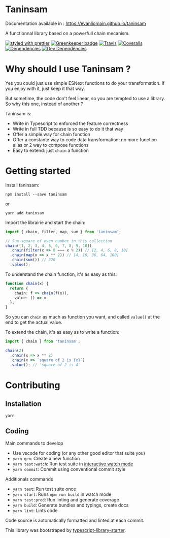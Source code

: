 # Taninsam

Documentation available in : https://evanliomain.github.io/taninsam

A functionnal library based on a powerfull chain mecanism.

[![styled with prettier](https://img.shields.io/badge/styled_with-prettier-ff69b4.svg)](https://github.com/prettier/prettier)
[![Greenkeeper badge](https://badges.greenkeeper.io/evanliomain/taninsam.svg)](https://greenkeeper.io/)
[![Travis](https://img.shields.io/travis/evanliomain/taninsam.svg)](https://travis-ci.org/evanliomain/taninsam)
[![Coveralls](https://img.shields.io/coveralls/evanliomain/taninsam.svg)](https://coveralls.io/github/evanliomain/taninsam)
[![Dependencies](https://david-dm.org/evanliomain/taninsam/status.svg)](https://david-dm.org/evanliomain/taninsam)
[![Dev Dependencies](https://david-dm.org/evanliomain/taninsam/dev-status.svg)](https://david-dm.org/evanliomain/taninsam?type=dev)

# Why should I use Taninsam ?

Yes you could just use simple ESNext functions to do your transformation. If you enjoy with it, just keep it that way.

But sometime, the code don't feel linear, so you are tempted to use a library. So why this one, instead of another ?

Taninsam is:

- Write in Typescript to enforced the feature correctness
- Write in full TDD because is so easy to do it that way
- Offer a simple way for chain function
- Offer a constante way to code data transformation: no more function alias or 2 way to compose functions
- Easy to extend: just `chain` a function

# Getting started

Install taninsam:

`npm install --save taninsam`

or

`yarn add taninsam`

Import the librairie and start the chain:

```typescript
import { chain, filter, map, sum } from 'taninsam';

// Sum square of even number in this collection
chain([1, 2, 3, 4, 5, 6, 7, 8, 9, 10])
  .chain(filter(x => 0 === x % 2)) // [2, 4, 6, 8, 10]
  .chain(map(x => x ** 2)) // [4, 16, 36, 64, 100]
  .chain(sum()) // 220
  .value();
```

To understand the chain function, it's as easy as this:

```typescript
function chain(x) {
  return {
    chain: f => chain(f(x)),
    value: () => x
  };
}
```

So you can `chain` as much as function you want, and called `value()` at the end to get the actual value.

To extend the chain, it's as easy as to write a function:

```typescript
import { chain } from 'taninsam';

chain(2)
  .chain(x => x ** 2)
  .chain(x => `square of 2 is {x}`)
  .value(); // 'square of 2 is 4'
```

# Contributing

## Installation

`yarn`

## Coding

Main commands to develop

- Use vscode for coding (or any other good editor that suite you)
- `yarn gen`: Create a new function
- `yarn test:watch`: Run test suite in [interactive watch mode](http://facebook.github.io/jest/docs/cli.html#watch)
- `yarn commit`: Commit using conventional commit style

Additionals commands

- `yarn test`: Run test suite once
- `yarn start`: Runs `npm run build` in watch mode
- `yarn test:prod`: Run linting and generate coverage
- `yarn build`: Generate bundles and typings, create docs
- `yarn lint`: Lints code

Code source is automatically formatted and linted at each commit.

This library was bootstraped by [typescript-library-starter](https://github.com/alexjoverm/typescript-library-starter).
